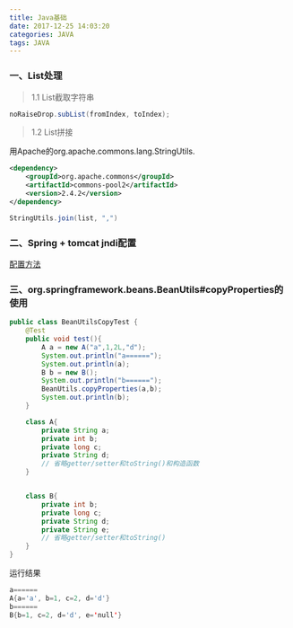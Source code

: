 ```yaml
---
title: Java基础
date: 2017-12-25 14:03:20
categories: JAVA
tags: JAVA
---
```

### 一、List处理

> 1.1 List截取字符串

```java
noRaiseDrop.subList(fromIndex, toIndex);
```

> 1.2 List拼接

用Apache的org.apache.commons.lang.StringUtils.
```xml
<dependency>
    <groupId>org.apache.commons</groupId>
    <artifactId>commons-pool2</artifactId>
    <version>2.4.2</version>
</dependency>
```
```java
StringUtils.join(list, ",")
```

### 二、Spring + tomcat jndi配置
[配置方法](http://www.cnblogs.com/zhilin-yang/p/4958000.html)

### 三、org.springframework.beans.BeanUtils#copyProperties的使用
```java
public class BeanUtilsCopyTest {
    @Test
    public void test(){
        A a = new A("a",1,2L,"d");
        System.out.println("a======");
        System.out.println(a);
        B b = new B();
        System.out.println("b======");
        BeanUtils.copyProperties(a,b);
        System.out.println(b);
    }

    class A{
        private String a;
        private int b;
        private long c;
        private String d;
        // 省略getter/setter和toString()和构造函数
    }


    class B{
        private int b;
        private long c;
        private String d;
        private String e;
        // 省略getter/setter和toString()
    }
}
```
运行结果
```java
a======
A{a='a', b=1, c=2, d='d'}
b======
B{b=1, c=2, d='d', e='null'}
```